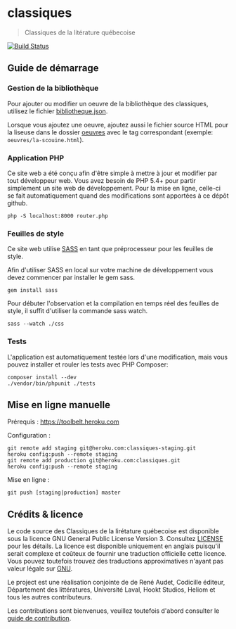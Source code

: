 # classiques

> Classiques de la litérature québecoise

[![Build Status](https://travis-ci.org/codicille/classiques.png?branch=master)](https://travis-ci.org/codicille/classiques)

## Guide de démarrage

### Gestion de la bibliothèque

Pour ajouter ou modifier un oeuvre de la bibliothèque des classiques, utilisez le
fichier [bibliotheque.json][biblio].

Lorsque vous ajoutez une oeuvre, ajoutez aussi le fichier source HTML pour la liseuse dans 
le dossier [oeuvres][oeuvres] avec le tag correspondant (exemple: `oeuvres/la-scouine.html`).

### Application PHP

Ce site web a été conçu afin d'être simple à mettre à jour et modifier par tout
développeur web. Vous avez besoin de PHP 5.4+ pour partir simplement un site web
de développement. Pour la mise en ligne, celle-ci se fait automatiquement quand
des modifications sont apportées à ce dépôt github.

    php -S localhost:8000 router.php

### Feuilles de style

Ce site web utilise [SASS](http://sass-lang.com/) en tant que préprocesseur pour les feuilles de style.

Afin d'utiliser SASS en local sur votre machine de développement vous devez commencer par installer le gem sass.

    gem install sass

Pour débuter l'observation et la compilation en temps réel des feuilles de style, il suffit d'utiliser la commande sass watch.

    sass --watch ./css

### Tests

L'application est automatiquement testée lors d'une modification, mais vous pouvez
installer et rouler les tests avec PHP Composer:

    composer install --dev
    ./vendor/bin/phpunit ./tests

## Mise en ligne manuelle

Prérequis : https://toolbelt.heroku.com

Configuration :

    git remote add staging git@heroku.com:classiques-staging.git
    heroku config:push --remote staging
    git remote add production git@heroku.com:classiques.git
    heroku config:push --remote staging

Mise en ligne :

    git push [staging|production] master

## Crédits & licence

Le code source des Classiques de la lirétature québecoise est disponible sous la
licence GNU General Public License Version 3. Consultez [LICENSE](LICENSE.md) pour
les détails. La licence est disponible uniquement en anglais puisqu'il serait
complexe et coûteux de fournir une traduction officielle cette licence. Vous
pouvez toutefois trouvez des traductions approximatives n'ayant pas valeur légale
sur [GNU](http://www.gnu.org/licenses/translations.html).

Le project est une réalisation conjointe de de René Audet, Codicille éditeur,
Département des littératures, Université Laval, Hookt Studios, Heliom
et tous les autres contributeurs.

Les contributions sont bienvenues, veuillez toutefois d'abord consulter le [guide de contribution](CONTRIBUTING.md).

[biblio]: bibliotheque.json
[oeuvres]: oeuvres/
